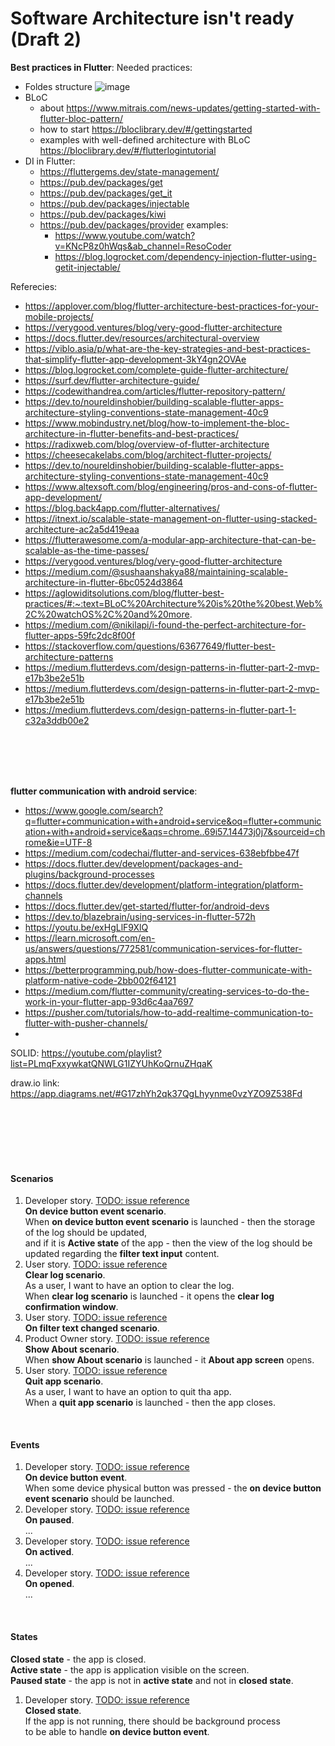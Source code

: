 # Software Architecture isn't ready (Draft 2)

**Best practices in Flutter**:
Needed practices:
- Foldes structure
![image](https://user-images.githubusercontent.com/45210795/214284000-8eb1750b-e00f-4c49-b252-8fa102681989.png)
- BLoC
  - about https://www.mitrais.com/news-updates/getting-started-with-flutter-bloc-pattern/
  - how to start https://bloclibrary.dev/#/gettingstarted
  - examples with well-defined architecture with BLoC https://bloclibrary.dev/#/flutterlogintutorial
- DI in Flutter:
  - https://fluttergems.dev/state-management/
  - https://pub.dev/packages/get
  - https://pub.dev/packages/get_it
  - https://pub.dev/packages/injectable
  - https://pub.dev/packages/kiwi
  - https://pub.dev/packages/provider
  examples:
    - https://www.youtube.com/watch?v=KNcP8z0hWqs&ab_channel=ResoCoder
    - https://blog.logrocket.com/dependency-injection-flutter-using-getit-injectable/

Referecies:
- https://applover.com/blog/flutter-architecture-best-practices-for-your-mobile-projects/
- https://verygood.ventures/blog/very-good-flutter-architecture
- https://docs.flutter.dev/resources/architectural-overview
- https://viblo.asia/p/what-are-the-key-strategies-and-best-practices-that-simplify-flutter-app-development-3kY4gn2OVAe
- https://blog.logrocket.com/complete-guide-flutter-architecture/
- https://surf.dev/flutter-architecture-guide/
- https://codewithandrea.com/articles/flutter-repository-pattern/
- https://dev.to/noureldinshobier/building-scalable-flutter-apps-architecture-styling-conventions-state-management-40c9
- https://www.mobindustry.net/blog/how-to-implement-the-bloc-architecture-in-flutter-benefits-and-best-practices/
- https://radixweb.com/blog/overview-of-flutter-architecture
- https://cheesecakelabs.com/blog/architect-flutter-projects/
- https://dev.to/noureldinshobier/building-scalable-flutter-apps-architecture-styling-conventions-state-management-40c9
- https://www.altexsoft.com/blog/engineering/pros-and-cons-of-flutter-app-development/
- https://blog.back4app.com/flutter-alternatives/
- https://itnext.io/scalable-state-management-on-flutter-using-stacked-architecture-ac2a5d419eaa
- https://flutterawesome.com/a-modular-app-architecture-that-can-be-scalable-as-the-time-passes/
- https://verygood.ventures/blog/very-good-flutter-architecture
- https://medium.com/@sushaanshakya88/maintaining-scalable-architecture-in-flutter-6bc0524d3864
- https://aglowiditsolutions.com/blog/flutter-best-practices/#:~:text=BLoC%20Architecture%20is%20the%20best,Web%2C%20watchOS%2C%20and%20more.
- https://medium.com/@nikilapi/i-found-the-perfect-architecture-for-flutter-apps-59fc2dc8f00f
- https://stackoverflow.com/questions/63677649/flutter-best-architecture-patterns
- https://medium.flutterdevs.com/design-patterns-in-flutter-part-2-mvp-e17b3be2e51b
- https://medium.flutterdevs.com/design-patterns-in-flutter-part-2-mvp-e17b3be2e51b
- https://medium.flutterdevs.com/design-patterns-in-flutter-part-1-c32a3ddb00e2

<br>

<br>
<br>
<br>

**flutter communication with android service**:
- https://www.google.com/search?q=flutter+communication+with+android+service&oq=flutter+communication+with+android+service&aqs=chrome..69i57.14473j0j7&sourceid=chrome&ie=UTF-8
- https://medium.com/codechai/flutter-and-services-638ebfbbe47f
- https://docs.flutter.dev/development/packages-and-plugins/background-processes
- https://docs.flutter.dev/development/platform-integration/platform-channels
- https://docs.flutter.dev/get-started/flutter-for/android-devs
- https://dev.to/blazebrain/using-services-in-flutter-572h
- https://youtu.be/exHgLlF9XlQ
- https://learn.microsoft.com/en-us/answers/questions/772581/communication-services-for-flutter-apps.html
- https://betterprogramming.pub/how-does-flutter-communicate-with-platform-native-code-2bb002f64121
- https://medium.com/flutter-community/creating-services-to-do-the-work-in-your-flutter-app-93d6c4aa7697
- https://pusher.com/tutorials/how-to-add-realtime-communication-to-flutter-with-pusher-channels/
-  



SOLID:
https://youtube.com/playlist?list=PLmqFxxywkatQNWLG1IZYUhKoQrnuZHqaK


draw.io link:
https://app.diagrams.net/#G17zhYh2qk37QgLhyynme0vzYZO9Z538Fd


<br>
<br>
<br>
<br>
<br>

#### Scenarios
1. Developer story. [TODO: issue reference]()<br>
**On device button event scenario**.<br>
When **on device button event scenario** is launched - then the storage of the log should be updated,<br>
and if it is **Active state** of the app - then the view of the log should be updated regarding the **filter text input** content.<br>
2. User story. [TODO: issue reference]()<br>
**Clear log scenario**.<br>
As a user, I want to have an option to clear the log.<br>
When **clear log scenario** is launched - it opens the **clear log confirmation window**.<br>
4. User story. [TODO: issue reference]()<br>
**On filter text changed scenario**.<br>
5. Product Owner story. [TODO: issue reference]()<br>
**Show About scenario**.<br>
When **show About scenario** is launched - it **About app screen** opens.<br>
6. User story. [TODO: issue reference]()<br>
**Quit app scenario**.<br>
As a user, I want to have an option to quit tha app.<br>
When a **quit app scenario** is launched - then the app closes.<br>
<br>

#### Events
1. Developer story. [TODO: issue reference]()<br>
**On device button event**.<br>
When some device physical button was pressed - the **on device button event scenario** should be launched.
2. Developer story. [TODO: issue reference]()<br>
**On paused**.<br>
...
3. Developer story. [TODO: issue reference]()<br>
**On actived**.<br>
...
4. Developer story. [TODO: issue reference]()<br>
**On opened**.<br>
...
<br>

#### States
**Closed state** - the app is closed.<br>
**Active state** - the app is application visible on the screen.<br>
**Paused state** - the app is not in **active state** and not in **closed state**.<br>
1. Developer story. [TODO: issue reference]()<br>
**Closed state**.<br>
If the app is not running, there should be background process<br>
to be able to handle **on device button event**.
<br>
